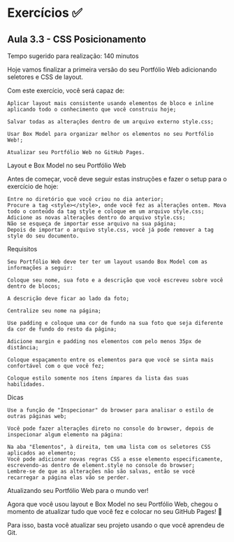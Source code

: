 # Exercícios :white_check_mark:

## Aula 3.3 - CSS Posicionamento
Tempo sugerido para realização: 140 minutos

Hoje vamos finalizar a primeira versão do seu Portfólio Web adicionando seletores e CSS de layout.

Com este exercício, você será capaz de:

	Aplicar layout mais consistente usando elementos de bloco e inline aplicando todo o conhecimento que você construiu hoje;

	Salvar todas as alterações dentro de um arquivo externo style.css;

	Usar Box Model para organizar melhor os elementos no seu Portfólio Web!;

	Atualizar seu Portfólio Web no GitHub Pages.

Layout e Box Model no seu Portfólio Web

Antes de começar, você deve seguir estas instruções e fazer o setup para o exercício de hoje:

	Entre no diretório que você criou no dia anterior;
	Procure a tag <style></style>, onde você fez as alterações ontem. Mova todo o conteúdo da tag style e coloque em um arquivo style.css;
	Adicione as novas alterações dentro do arquivo style.css;
	Não se esqueça de importar esse arquivo na sua página;
	Depois de importar o arquivo style.css, você já pode remover a tag style do seu documento.

Requisitos

	Seu Portfólio Web deve ter ter um layout usando Box Model com as informações a seguir:

	Coloque seu nome, sua foto e a descrição que você escreveu sobre você dentro de blocos;

	A descrição deve ficar ao lado da foto;

	Centralize seu nome na página;

	Use padding e coloque uma cor de fundo na sua foto que seja diferente da cor de fundo do resto da página;

	Adicione margin e padding nos elementos com pelo menos 35px de distância;

	Coloque espaçamento entre os elementos para que você se sinta mais confortável com o que você fez;

	Coloque estilo somente nos ítens ímpares da lista das suas habilidades.

Dicas

	Use a função de "Inspecionar" do browser para analisar o estilo de outras páginas web;

	Você pode fazer alterações direto no console do browser, depois de inspecionar algum elemento na página:

	Na aba "Elementos", à direita, tem uma lista com os seletores CSS aplicados ao elemento;
	Você pode adicionar novas regras CSS a esse elemento especificamente, escrevendo-as dentro de element.style no console do browser;
	Lembre-se de que as alterações não são salvas, então se você recarregar a página elas vão se perder.

Atualizando seu Portfólio Web para o mundo ver!

Agora que você usou layout e Box Model no seu Portfólio Web, chegou o momento de atualizar tudo que você fez e colocar no seu GitHub Pages! 🎉

Para isso, basta você atualizar seu projeto usando o que você aprendeu de Git.
